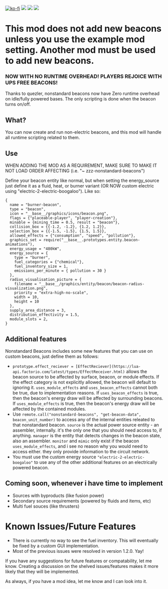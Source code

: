 [![ko-fi](https://img.shields.io/badge/Ko--fi-Donate%20-hotpink?logo=kofi&logoColor=white&style=for-the-badge)](https://ko-fi.com/protocol1903) [![](https://img.shields.io/badge/dynamic/json?color=orange&label=Factorio&query=downloads_count&suffix=%20downloads&url=https%3A%2F%2Fmods.factorio.com%2Fapi%2Fmods%2Fzzz-nonstandard-beacons&style=for-the-badge)](https://mods.factorio.com/mod/zzz-nonstandard-beacons) [![](https://img.shields.io/badge/Discord-Community-blue?style=for-the-badge)](https://discord.gg/K3fXMGVc4z) [![](https://img.shields.io/badge/Github-Source-green?style=for-the-badge)](https://github.com/protocol-1903/zzz-nonstandard-beacons)

# This mod does not add new beacons unless you use the example mod setting. Another mod must be used to add new beacons.

### NOW WITH NO RUNTIME OVERHEAD! PLAYERS REJOICE WITH UPS FREE BEACONS!
Thanks to quezler, nonstandard beacons now have Zero runtime overhead on idle/fully powered bases. The only scripting is done when the beacon turns on/off.

## What?
You can now create and run non-electric beacons, and this mod will handle all runtime scripting related to them.

## Use
WHEN ADDING THE MOD AS A REQUIREMENT, MAKE SURE TO MAKE IT NOT LOAD ORDER AFFECTING (i.e. "~ zzz-nonstandard-beacons")

Define your beacon entity like normal, but when setting the energy_source just define it as a fluid, heat, or burner variant (OR NOW custom electric using "electric-2-electric-boogaloo"). Like so:

```
{
  name = "burner-beacon",
  type = "beacon",
  icon = "__base__/graphics/icons/beacon.png",
  flags = {"placeable-player", "player-creation"},
  minable = {mining_time = 0.5, result = "beacon"},
  collision_box = {{-1.2, -1.2}, {1.2, 1.2}},
  selection_box = {{-1.5, -1.5}, {1.5, 1.5}},
  allowed_effects = {"consumption", "speed", "pollution"},
  graphics_set = require("__base__.prototypes.entity.beacon-animations"),
  energy_usage = "480kW",
  energy_source = {
    type = "burner",
    fuel_categories = {"chemical"},
    fuel_inventory_size = 1,
    emissions_per_minute = { pollution = 30 }
  },
  radius_visualisation_picture = {
    filename = "__base__/graphics/entity/beacon/beacon-radius-visualization.png",
    priority = "extra-high-no-scale",
    width = 10,
    height = 10
  },
  supply_area_distance = 3,
  distribution_effectivity = 1.5,
  module_slots = 2,
}
```

## Additional features
Nonstandard Beacons includes some new features that you can use on custom beacons, just define them as follows:
- `prototype.effect_reciever = [EffectReciever](https://lua-api.factorio.com/latest/types/EffectReceiver.html)` allows the beacon source to be affected by surface, beacon, or module effects. If the effect category is not explicitly allowed, the beacon will default to ignoring it. `uses_module_effects` and `uses_beacon_effects` cannot both be true, due to implementation reasons. If `uses_beacon_effects` is true, then the beacon's energy draw will be affected by surrounding beacons. If `uses_module_effects` is true, then the beacon's energy draw will be affected by the contained modules.
- Use `remote.call("nonstandard-beacons", "get-beacon-data", beacon_unit_number)` to access any of the internal entities releated to that nonstandard beacon. `source` is the actual power source entity - an assembler, internally. it's the only one that you should need access to, if anything. `manager` is the entity that detects changes in the beacon state, also an assembler. `monitor` and `mimic` only exist if the beacon `uses_module_effects`, and i see no reason why you would need to access either. they only provide information to the circuit network.
- You must use the custom energy source `"electric-2-electric-boogaloo"` to use any of the other additional features on an electrically powered beacon.

## Coming soon, whenever i have time to implement
- Sources with byproducts (like fusion power)
- Secondary source requirements (powered by fluids and items, etc)
- Multi fuel souces (like thrusters)

# Known Issues/Future Features
- There is currently no way to see the fuel inventory. This will eventually be fixed by a custom GUI implementation.
- Most of the previous issues were resolved in version 1.2.0. Yay!

If you have any suggestions for future features or compatability, let me know. Creating a discussion on the shelved issues/features makes it more likely that they will be implemented.

As always, if you have a mod idea, let me know and I can look into it.